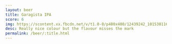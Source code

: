 ```yaml
---
layout: beer
title: Garagista IPA
score: 6
img: https://scontent.xx.fbcdn.net/v/t1.0-0/p480x480/12439242_10153811611693745_5295129091092363707_n.jpg?oh=34c83b80576313d7833088902282ea52&oe=58710C93
desc: Really nice colour but the flavour misses the mark
permalink: /beer/:title.html
---
```

